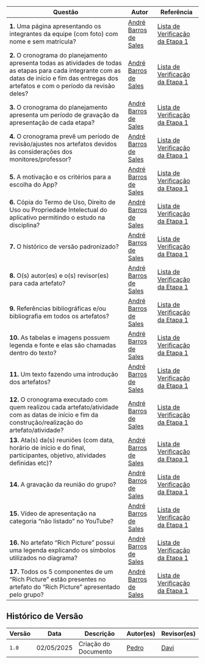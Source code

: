 | Questão | Autor | Referência |
|---------|-------|------------|
| **1.** Uma página apresentando os integrantes da equipe (com foto) com nome e sem matrícula?                    | [André Barros de Sales](https://sigaa.unb.br/sigaa/public/docente/portal.jsf?siape=1314342) | [Lista de Verificação da Etapa 1](../assets/Lista%20de%20Verificação%201%20-%20Plano_de_Ensino.pdf) |
| **2.** O cronograma do planejamento apresenta todas as atividades de todas as etapas para cada integrante com as datas de início e fim das entregas dos artefatos e com o período da revisão deles? | [André Barros de Sales](https://sigaa.unb.br/sigaa/public/docente/portal.jsf?siape=1314342) | [Lista de Verificação da Etapa 1](../assets/Lista%20de%20Verificação%201%20-%20Plano_de_Ensino.pdf) |
| **3.** O cronograma do planejamento apresenta um período de gravação da apresentação de cada etapa?             | [André Barros de Sales](https://sigaa.unb.br/sigaa/public/docente/portal.jsf?siape=1314342) | [Lista de Verificação da Etapa 1](../assets/Lista%20de%20Verificação%201%20-%20Plano_de_Ensino.pdf) | 
| **4.** O cronograma prevê um período de revisão/ajustes nos artefatos devidos às considerações dos monitores/professor? | [André Barros de Sales](https://sigaa.unb.br/sigaa/public/docente/portal.jsf?siape=1314342) | [Lista de Verificação da Etapa 1](../assets/Lista%20de%20Verificação%201%20-%20Plano_de_Ensino.pdf) |
| **5.** A motivação e os critérios para a escolha do App?                                                        | [André Barros de Sales](https://sigaa.unb.br/sigaa/public/docente/portal.jsf?siape=1314342) | [Lista de Verificação da Etapa 1](../assets/Lista%20de%20Verificação%201%20-%20Plano_de_Ensino.pdf) |
| **6.** Cópia do Termo de Uso, Direito de Uso ou Propriedade Intelectual do aplicativo permitindo o estudo na disciplina? | [André Barros de Sales](https://sigaa.unb.br/sigaa/public/docente/portal.jsf?siape=1314342) | [Lista de Verificação da Etapa 1](../assets/Lista%20de%20Verificação%201%20-%20Plano_de_Ensino.pdf) |
| **7.** O histórico de versão padronizado?                                                                       | [André Barros de Sales](https://sigaa.unb.br/sigaa/public/docente/portal.jsf?siape=1314342) | [Lista de Verificação da Etapa 1](../assets/Lista%20de%20Verificação%201%20-%20Plano_de_Ensino.pdf) |
| **8.** O(s) autor(es) e o(s) revisor(es) para cada artefato?                                                    | [André Barros de Sales](https://sigaa.unb.br/sigaa/public/docente/portal.jsf?siape=1314342) | [Lista de Verificação da Etapa 1](../assets/Lista%20de%20Verificação%201%20-%20Plano_de_Ensino.pdf) |
| **9.** Referências bibliográficas e/ou bibliografia em todos os artefatos?                                     | [André Barros de Sales](https://sigaa.unb.br/sigaa/public/docente/portal.jsf?siape=1314342) | [Lista de Verificação da Etapa 1](../assets/Lista%20de%20Verificação%201%20-%20Plano_de_Ensino.pdf) |
| **10.** As tabelas e imagens possuem legenda e fonte e elas são chamadas dentro do texto?                      | [André Barros de Sales](https://sigaa.unb.br/sigaa/public/docente/portal.jsf?siape=1314342) | [Lista de Verificação da Etapa 1](../assets/Lista%20de%20Verificação%201%20-%20Plano_de_Ensino.pdf) |
| **11.** Um texto fazendo uma introdução dos artefatos?                                                          | [André Barros de Sales](https://sigaa.unb.br/sigaa/public/docente/portal.jsf?siape=1314342) | [Lista de Verificação da Etapa 1](../assets/Lista%20de%20Verificação%201%20-%20Plano_de_Ensino.pdf) |
| **12.** O cronograma executado com quem realizou cada artefato/atividade com as datas de início e fim da construção/realização do artefato/atividade? | [André Barros de Sales](https://sigaa.unb.br/sigaa/public/docente/portal.jsf?siape=1314342) | [Lista de Verificação da Etapa 1](../assets/Lista%20de%20Verificação%201%20-%20Plano_de_Ensino.pdf) |
| **13.** Ata(s) da(s) reuniões (com data, horário de início e do final, participantes, objetivo, atividades definidas etc)? | [André Barros de Sales](https://sigaa.unb.br/sigaa/public/docente/portal.jsf?siape=1314342) | [Lista de Verificação da Etapa 1](../assets/Lista%20de%20Verificação%201%20-%20Plano_de_Ensino.pdf) |
| **14.** A gravação da reunião do grupo?                                                                         | [André Barros de Sales](https://sigaa.unb.br/sigaa/public/docente/portal.jsf?siape=1314342) | [Lista de Verificação da Etapa 1](../assets/Lista%20de%20Verificação%201%20-%20Plano_de_Ensino.pdf) |
| **15.** Vídeo de apresentação na categoria “não listado” no YouTube?                                            | [André Barros de Sales](https://sigaa.unb.br/sigaa/public/docente/portal.jsf?siape=1314342) | [Lista de Verificação da Etapa 1](../assets/Lista%20de%20Verificação%201%20-%20Plano_de_Ensino.pdf) |
| **16.** No artefato “Rich Picture” possui uma legenda explicando os símbolos utilizados no diagrama?            | [André Barros de Sales](https://sigaa.unb.br/sigaa/public/docente/portal.jsf?siape=1314342) | [Lista de Verificação da Etapa 1](../assets/Lista%20de%20Verificação%201%20-%20Plano_de_Ensino.pdf) |
| **17.** Todos os 5 componentes de um “Rich Picture” estão presentes no artefato do “Rich Picture” apresentado pelo grupo? | [André Barros de Sales](https://sigaa.unb.br/sigaa/public/docente/portal.jsf?siape=1314342) | [Lista de Verificação da Etapa 1](../assets/Lista%20de%20Verificação%201%20-%20Plano_de_Ensino.pdf) |


## Histórico de Versão

| Versão | Data          | Descrição                          | Autor(es)     |  Revisor(es)  |
| ------ | ------------- | ---------------------------------- | ------------- | ------------- |
| `1.0`  |  02/05/2025 |  Criação do Documento | [Pedro](https://github.com/pedroeverton217) | [Davi](https://github.com/Davicamilo23) |